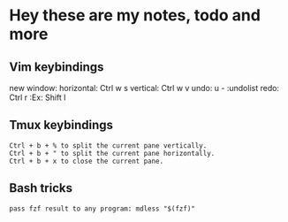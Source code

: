 # Hey these are my notes, todo and more

## Vim keybindings

new window:
    horizontal: Ctrl w s
    vertical: Ctrl w v
    undo: u - :undolist
    redo: Ctrl r
    :Ex: Shift l

## Tmux keybindings

    Ctrl + b + % to split the current pane vertically.
    Ctrl + b + " to split the current pane horizontally.
    Ctrl + b + x to close the current pane.

## Bash tricks

    pass fzf result to any program: mdless "$(fzf)"  
